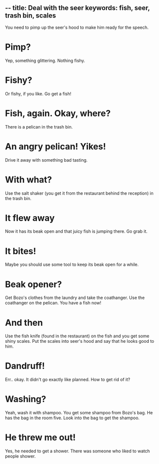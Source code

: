 --
title: Deal with the seer
keywords: fish, seer, trash bin, scales
--

You need to pimp up the seer's hood to make him ready for the speech.

# Pimp?
Yep, something glittering. Nothing fishy.

# Fishy?
Or fishy, if you like. Go get a fish!

# Fish, again. Okay, where?
There is a pelican in the trash bin.

# An angry pelican! Yikes!
Drive it away with something bad tasting.

# With what?
Use the salt shaker (you get it from the restaurant behind the reception) in the trash bin.

# It flew away
Now it has its beak open and that juicy fish is jumping there. Go grab it.

# It bites!
Maybe you should use some tool to keep its beak open for a while.

# Beak opener?
Get Bozo's clothes from the laundry and take the coathanger. Use the coathanger on the pelican. You have a fish now!

# And then
Use the fish knife (found in the restaurant) on the fish and you get some shiny scales. Put the scales into seer's hood and say that he looks good to him.

# Dandruff!
Err.. okay. It didn't go exactly like planned. How to get rid of it?

# Washing?
Yeah, wash it with shampoo. You get some shampoo from Bozo's bag. He has the bag in the room five. Look into the bag to get the shampoo.

# He threw me out!
Yes, he needed to get a shower. There was someone who liked to watch people shower.